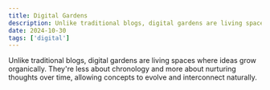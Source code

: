 ```yaml
---
title: Digital Gardens
description: Unlike traditional blogs, digital gardens are living spaces where ideas grow organically. They're less about chronology and more about nurturing thoughts over time, allowing concepts to evolve and interconnect naturally.
date: 2024-10-30
tags: ['digital']
---
```



Unlike traditional blogs, digital gardens are living spaces where ideas grow organically. They're less about chronology and more about nurturing thoughts over time, allowing concepts to evolve and interconnect naturally.
